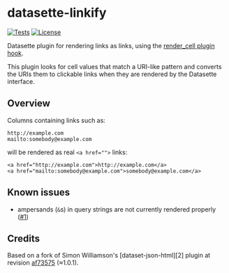 # datasette-linkify

<!--[![PyPI](https://img.shields.io/pypi/v/datasette-linkify.svg)](https://pypi.org/project/datasette-linkify)-->
<!--[![Changelog](https://img.shields.io/github/v/release/ernstki/datasette-linkify?include_prereleases&label=changelog)](https://github.com/ernstki/datasette-linkify/releases)-->
[![Tests](https://github.com/ernstki/datasette-linkify/workflows/Test/badge.svg)](https://github.com/ernstki/datasette-linkify/actions?query=workflow%3ATest)
[![License](https://img.shields.io/badge/license-Apache%202.0-blue.svg)](https://github.com/ernstki/datasette-linkify/blob/main/LICENSE)

Datasette plugin for rendering links as links, using the
[render_cell plugin hook][0].

This plugin looks for cell values that match a URI-like pattern and converts
the URIs them to clickable links when they are rendered by the Datasette
interface.


## Overview

Columns containing links such as:

    http://example.com
    mailto:somebody@example.com

will be rendered as real `<a href="">` links:

    <a href="http://example.com">http://example.com</a>
    <a href="mailto:somebody@example.com">somebody@example.com</a>


## Known issues

* ampersands (`&`s) in query strings are not currently rendered properly
  ([#1][1])


## Credits

Based on a fork of Simon Williamson's [dataset-json-html][2] plugin at
revision [af73575][3] (≈1.0.1).


[0]: https://docs.datasette.io/en/stable/plugin_hooks.html#render-cell-value-column-table-database-datasette
[1]: https://github.com/ernstki/datasette-linkify/issues/1
[1]: https://github.com/simonw/datasette-json-html
[3]: https://github.com/simonw/datasette-json-html/commit/af735757fc50d4fd86118780f700535b810ff22c
